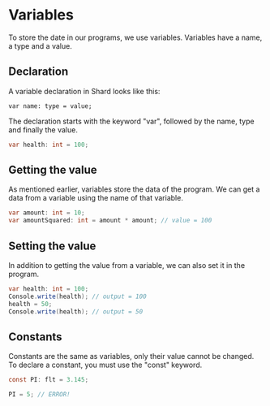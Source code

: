 # Variables
To store the date in our programs, we use variables. Variables have a name, a type and a value.
## Declaration
A variable declaration in Shard looks like this:
```
var name: type = value;
```
The declaration starts with the keyword "var", followed by the name, type and finally the value.
```cs
var health: int = 100;
```
## Getting the value
As mentioned earlier, variables store the data of the program. We can get a data from a variable using the name of that variable.
```cs
var amount: int = 10;
var amountSquared: int = amount * amount; // value = 100
```
## Setting the value
In addition to getting the value from a variable, we can also set it in the program.
```cs
var health: int = 100;
Console.write(health); // output = 100
health = 50;
Console.write(health); // output = 50
```
## Constants
Constants are the same as variables, only their value cannot be changed. To declare a constant, you must use the "const" keyword.
```cs
const PI: flt = 3.145;

PI = 5; // ERROR!
```